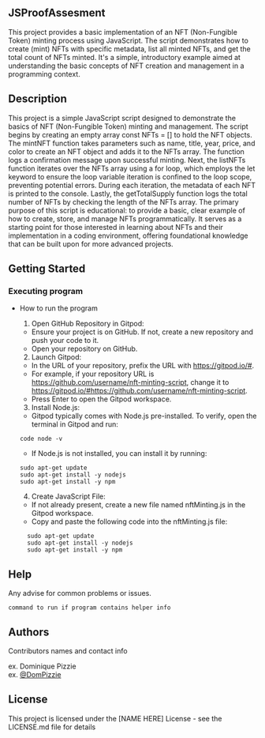 ## JSProofAssesment

This project provides a basic implementation of an NFT (Non-Fungible Token) minting process using JavaScript. The script demonstrates how to create (mint) NFTs with specific metadata, list all minted NFTs, and get the total count of NFTs minted. It's a simple, introductory example aimed at understanding the basic concepts of NFT creation and management in a programming context.

## Description

This project is a simple JavaScript script designed to demonstrate the basics of NFT (Non-Fungible Token) minting and management. The script begins by creating an empty array const NFTs = [] to hold the NFT objects. The mintNFT function takes parameters such as name, title, year, price, and color to create an NFT object and adds it to the NFTs array. The function logs a confirmation message upon successful minting. Next, the listNFTs function iterates over the NFTs array using a for loop, which employs the let keyword to ensure the loop variable iteration is confined to the loop scope, preventing potential errors. During each iteration, the metadata of each NFT is printed to the console. Lastly, the getTotalSupply function logs the total number of NFTs by checking the length of the NFTs array. The primary purpose of this script is educational: to provide a basic, clear example of how to create, store, and manage NFTs programmatically. It serves as a starting point for those interested in learning about NFTs and their implementation in a coding environment, offering foundational knowledge that can be built upon for more advanced projects.

## Getting Started

### Executing program

* How to run the program
  
  1. Open GitHub Repository in Gitpod:
     
    * Ensure your project is on GitHub. If not, create a new repository and push your code to it.
    * Open your repository on GitHub.
    
  2. Launch Gitpod:
     
    * In the URL of your repository, prefix the URL with https://gitpod.io/#.
    * For example, if your repository URL is https://github.com/username/nft-minting-script, change it to https://gitpod.io/#https://github.com/username/nft-minting-script.
    * Press Enter to open the Gitpod workspace.
    
  3. Install Node.js:

    * Gitpod typically comes with Node.js pre-installed. To verify, open the terminal in Gitpod and run:
      
  ```
  code node -v
  ```
    * If Node.js is not installed, you can install it by running:
  ```
  sudo apt-get update
  sudo apt-get install -y nodejs
  sudo apt-get install -y npm
  ```

  4. Create JavaScript File:
     
    * If not already present, create a new file named nftMinting.js in the Gitpod workspace.
    * Copy and paste the following code into the nftMinting.js file:
 
  ```
    sudo apt-get update
    sudo apt-get install -y nodejs
    sudo apt-get install -y npm
  ```

## Help

Any advise for common problems or issues.
```
command to run if program contains helper info
```

## Authors

Contributors names and contact info

ex. Dominique Pizzie  
ex. [@DomPizzie](https://twitter.com/dompizzie)


## License

This project is licensed under the [NAME HERE] License - see the LICENSE.md file for details
